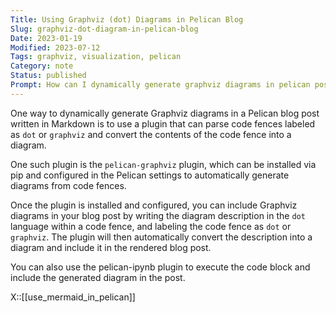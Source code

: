 ```yaml
---
Title: Using Graphviz (dot) Diagrams in Pelican Blog
Slug: graphviz-dot-diagram-in-pelican-blog
Date: 2023-01-19
Modified: 2023-07-12
Tags: graphviz, visualization, pelican
Category: note
Status: published
Prompt: How can I dynamically generate graphviz diagrams in pelican post written in markdown. How can I have diagram generated if I embed diagram description in dot in code fences (labeled as dot or graphviz)?
---
```


One way to dynamically generate Graphviz diagrams in a Pelican blog post written in Markdown is to use a plugin that can parse code fences labeled as `dot` or `graphviz` and convert the contents of the code fence into a diagram.

One such plugin is the `pelican-graphviz` plugin, which can be installed via pip and configured in the Pelican settings to automatically generate diagrams from code fences.

Once the plugin is installed and configured, you can include Graphviz diagrams in your blog post by writing the diagram description in the `dot` language within a code fence, and labeling the code fence as `dot` or `graphviz`. The plugin will then automatically convert the description into a diagram and include it in the rendered blog post.

You can also use the pelican-ipynb plugin to execute the code block and include the generated diagram in the post.

X::[[use_mermaid_in_pelican]]
